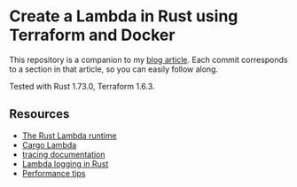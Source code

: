 # Create a Lambda in Rust using Terraform and Docker

This repository is a companion to my [blog article](https://maahl.net/blog/rust-aws-lambda/).
Each commit corresponds to a section in that article, so you can easily follow along.

Tested with Rust 1.73.0, Terraform 1.6.3.

## Resources

* [The Rust Lambda runtime](https://github.com/awslabs/aws-lambda-rust-runtime)
* [Cargo Lambda](https://www.cargo-lambda.info/)
* [tracing documentation](https://docs.rs/tracing/latest/tracing/)
* [Lambda logging in Rust](https://docs.aws.amazon.com/lambda/latest/dg/rust-logging.html)
* [Performance tips](https://nnethercote.github.io/perf-book/build-configuration.html)
